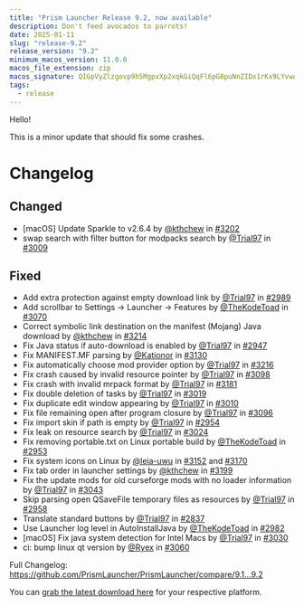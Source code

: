 ```yaml
---
title: "Prism Launcher Release 9.2, now available"
description: Don't feed avocados to parrots!
date: 2025-01-11
slug: "release-9.2"
release_version: "9.2"
minimum_macos_version: 11.0.0
macos_file_extension: zip
macos_signature: QIGpVyZlzgovp9h5MgpxXp2xqkGiQqFl6pG8puNnZIDx1rKx9LYvwA+PH6EApaot9H6hE7c5wQjZG8AkpuxgCA==
tags:
  - release
---
```


Hello!

This is a minor update that should fix some crashes.

# Changelog

## Changed

- [macOS] Update Sparkle to v2.6.4 by [@kthchew](https://github.com/kthchew) in [#3202](https://github.com/PrismLauncher/PrismLauncher/pull/3202)
- swap search with filter button for modpacks search by [@Trial97](https://github.com/Trial97) in [#3009](https://github.com/PrismLauncher/PrismLauncher/pull/3009)

## Fixed

- Add extra protection against empty download link by [@Trial97](https://github.com/Trial97) in [#2989](https://github.com/PrismLauncher/PrismLauncher/pull/2989)
- Add scrollbar to Settings -> Launcher -> Features by [@TheKodeToad](https://github.com/TheKodeToad) in [#3070](https://github.com/PrismLauncher/PrismLauncher/pull/3070)
- Correct symbolic link destination on the manifest (Mojang) Java download by [@kthchew](https://github.com/kthchew) in [#3214](https://github.com/PrismLauncher/PrismLauncher/pull/3214)
- Fix Java status if auto-download is enabled by [@Trial97](https://github.com/Trial97) in [#2947](https://github.com/PrismLauncher/PrismLauncher/pull/2947)
- Fix MANIFEST.MF parsing by [@Kationor](https://github.com/Kationor) in [#3130](https://github.com/PrismLauncher/PrismLauncher/pull/3130)
- Fix automatically choose mod provider option by [@Trial97](https://github.com/Trial97) in [#3216](https://github.com/PrismLauncher/PrismLauncher/pull/3216)
- Fix crash caused by invalid resource pointer by [@Trial97](https://github.com/Trial97) in [#3098](https://github.com/PrismLauncher/PrismLauncher/pull/3098)
- Fix crash with invalid mrpack format by [@Trial97](https://github.com/Trial97) in [#3181](https://github.com/PrismLauncher/PrismLauncher/pull/3181)
- Fix double deletion of tasks by [@Trial97](https://github.com/Trial97) in [#3019](https://github.com/PrismLauncher/PrismLauncher/pull/3019)
- Fix duplicate edit window appearing by [@Trial97](https://github.com/Trial97) in [#3010](https://github.com/PrismLauncher/PrismLauncher/pull/3010)
- Fix file remaining open after program closure by [@Trial97](https://github.com/Trial97) in [#3096](https://github.com/PrismLauncher/PrismLauncher/pull/3096)
- Fix import skin if path is empty by [@Trial97](https://github.com/Trial97) in [#2954](https://github.com/PrismLauncher/PrismLauncher/pull/2954)
- Fix leak on resource search by [@Trial97](https://github.com/Trial97) in [#3024](https://github.com/PrismLauncher/PrismLauncher/pull/3024)
- Fix removing portable.txt on Linux portable build by [@TheKodeToad](https://github.com/TheKodeToad) in [#2953](https://github.com/PrismLauncher/PrismLauncher/pull/2953)
- Fix system icons on Linux by [@leia-uwu](https://github.com/leia-uwu) in [#3152](https://github.com/PrismLauncher/PrismLauncher/pull/3152) and [#3170](https://github.com/PrismLauncher/PrismLauncher/pull/3170)
- Fix tab order in launcher settings by [@kthchew](https://github.com/kthchew) in [#3199](https://github.com/PrismLauncher/PrismLauncher/pull/3199)
- Fix the update mods for old curseforge mods with no loader information by [@Trial97](https://github.com/Trial97) in [#3043](https://github.com/PrismLauncher/PrismLauncher/pull/3043)
- Skip parsing open QSaveFile temporary files as resources by [@Trial97](https://github.com/Trial97) in [#2958](https://github.com/PrismLauncher/PrismLauncher/pull/2958)
- Translate standard buttons by [@Trial97](https://github.com/Trial97) in [#2837](https://github.com/PrismLauncher/PrismLauncher/pull/2837)
- Use Launcher log level in AutoInstallJava by [@TheKodeToad](https://github.com/TheKodeToad) in [#2982](https://github.com/PrismLauncher/PrismLauncher/pull/2982)
- [macOS] Fix java system detection for Intel Macs by [@Trial97](https://github.com/Trial97) in [#3030](https://github.com/PrismLauncher/PrismLauncher/pull/3030)
- ci: bump linux qt version by [@Ryex](https://github.com/Ryex) in [#3060](https://github.com/PrismLauncher/PrismLauncher/pull/3060)

Full Changelog: <https://github.com/PrismLauncher/PrismLauncher/compare/9.1...9.2>

You can [grab the latest download here](https://prismlauncher.org/download/) for your respective platform.
